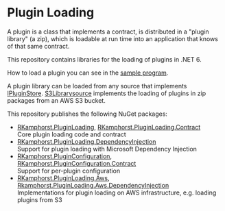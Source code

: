 # Plugin Loading

A plugin is a class that implements a contract,  is distributed in 
a "plugin library" (a zip), which is loadable at run time into an 
application that knows of that same contract.

This repository contains libraries for the loading of plugins in .NET 6. 

How to load a plugin you can see in the [sample program](./src//Sample.Api/Program.cs).

A plugin library can be loaded from any source that implements 
[IPluginStore](./src/RKamphorst.PluginLoading/IPluginStore.cs). 
[S3Librarysource](./src/RKamphorst.PluginLoading.Aws/S3LibrarySource.cs)
implements the loading of plugins in zip packages from an AWS S3 
bucket.


This repository publishes the following NuGet packages:

* [RKamphorst.PluginLoading](./src/RKamphorst.PluginLoading),
  [RKamphorst.PluginLoading.Contract](./src/RKamphorst.PluginLoading)    
  Core plugin loading code and contract
* [RKamphorst.PluginLoading.DependencyInjection](./src/RKamphorst.PluginLoading.DependencyInjection/)    
  Support for plugin loading with Microsoft Dependency Injection
* [RKamphorst.PluginConfiguration](./src/RKamphorst.PluginConfiguration/), 
  [RKamphorst.PluginConfiguration.Contract](./src/RKamphorst.PluginConfiguration.Contract/)    
  Support for per-plugin configuration
* [RKamphorst.PluginLoading.Aws](./src/RKamphorst.PluginLoading.Aws), 
  [Rkamphorst.PluginLoading.Aws.DependencyInjection](./src/Rkamphorst.PluginLoading.Aws.DependencyInjection)    
  Implementations for plugin loading on AWS infrastructure, e.g. loading plugins from S3
